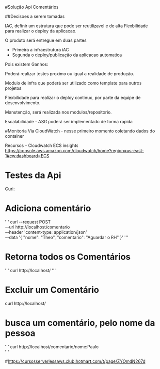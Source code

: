 #Solução Api Comentários

##Decisoes a serem tomadas 

IAC, definir um estrutura que pode ser reutilizavel 
e de alta Flexbilidade para realizar o deploy da aplicacao. 

O produto será entregue em duas partes

- Primeira a infraestrutura iAC
- Segunda o deploy/publicação da aplicacao automatica

Pois existem Ganhos:

Poderá realizar testes proximo ou igual a realidade de produção.

Modulo de infra que poderá ser utilizado como template para outros projetos

Flexbilidade para realizar o deploy continuo, por parte da equipe de desenvolvimento.

Manutenção, será realizada nos modulos/repositorio.

Escalabilidade - ASG poderá ser implementado de forma rapida

#Monitoria Via CloudWatch - nesse primeiro momento 
coletando dados do container

Recursos - Cloudwatch ECS insights
https://console.aws.amazon.com/cloudwatch/home?region=us-east-1#cw:dashboard=ECS

# Testes da Api

Curl: 
# Adiciona comentário 
'''
curl --request POST \
  --url http://localhost/comentario \
  --header 'content-type: application/json' \
  --data '{
	"nome": "Theo",
	"comentario": "Aguardar o RH"
}'
'''
# Retorna todos os Comentários
'''
curl http://localhost/
'''
# Excluir um Comentário
curl http://localhost/
# busca um comentário, pelo nome da pessoa
'''
curl http://localhost/comentario/nome:Paulo  
'''

#https://cursosserverlessaws.club.hotmart.com/t/page/ZYOmdN267d
